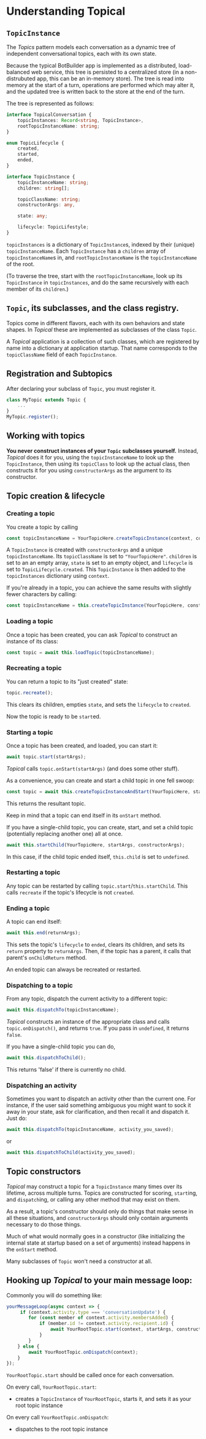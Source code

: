 
# Understanding Topical

## `TopicInstance`

The *Topics* pattern models each conversation as a dynamic tree of independent conversational topics, each with its own state.

Because the typical BotBuilder app is implemented as a distributed, load-balanced web service, this tree is persisted to a centralized store (in a non-distrubuted app, this can be an in-memory store). The tree is read into memory at the start of a turn, operations are performed which may alter it, and the updated tree is written back to the store at the end of the turn.

The tree is represented as follows:

```ts
interface TopicalConversation {
    topicInstances: Record<string, TopicInstance>,
    rootTopicInstanceName: string;
}

enum TopicLifecycle {
    created,
    started,
    ended,
}

interface TopicInstance {
    topicInstanceName: string;
    children: string[];

    topicClassName: string;
    constructorArgs: any,

    state: any;

    lifecycle: TopicLifestyle;
}
```

`topicInstances` is a dictionary of `TopicInstance`s, indexed by their (unique) `topicInstanceName`. Each `TopicInstance` has a `children` array of `topicInstanceName`s in, and `rootTopicInstanceName` is the `topicInstanceName` of the root.

(To traverse the tree, start with the `rootTopicInstanceName`, look up its `TopicInstance` in `topicInstances`, and do the same recursively with each member of its `children`.)

## `Topic`, its subclasses, and the class registry.

Topics come in different flavors, each with its own behaviors and state shapes. In *Topical* these are implemented as subclasses of the class `Topic`.

A *Topical* application is a collection of such classes, which are registered by name into a dictionary at application startup. That name corresponds to the `topicClassName` field of each `TopicInstance`.

## Registration and Subtopics

After declaring your subclass of `Topic`, you must register it.

```ts
class MyTopic extends Topic {
    ...
}
MyTopic.register();
```

## Working with topics

**You never construct instances of your `Topic` subclasses yourself.** Instead, *Topical* does it for you, using the `topicInstanceName` to look up the `TopicInstance`, then using its `topicClass` to look up the actual class, then constructs it for you using `constructorArgs` as the argument to its constructor.

## Topic creation & lifecycle

### Creating a topic

You create a topic by calling

```ts
const topicInstanceName = YourTopicHere.createTopicInstance(context, constructorArgs);
```

A `TopicInstance` is created with `constructorArgs` and a unique `topicInstanceName`. Its `topicClassName` is set to `"YourTopicHere"`. `children` is set to an an empty array, `state` is set to an empty object, and `lifecycle` is set to `TopicLifecycle.created`. This `TopicInstance` is then added to the `topicInstances` dictionary using `context`. 

If you're already in a topic, you can achieve the same results with slightly fewer characters by calling:

```ts
const topicInstanceName = this.createTopicInstance(YourTopicHere, constructorArgs);
```

### Loading a topic

Once a topic has been created, you can ask *Topical* to construct an instance of its class:

```ts
const topic = await this.loadTopic(topicInstanceName);
```

### Recreating a topic

You can return a topic to its "just created" state:

```ts
topic.recreate();
```

This clears its children, empties `state`, and sets the `lifecycle` to `created`.

Now the topic is ready to be `start`ed.

### Starting a topic

Once a topic has been created, and loaded, you can start it:

```ts
await topic.start(startArgs);
```

*Topical* calls `topic.onStart(startArgs)` (and does some other stuff).

As a convenience, you can create and start a child topic in one fell swoop:

```ts
const topic = await this.createTopicInstanceAndStart(YourTopicHere, startArgs, constructorArgs);
```

This returns the resultant topic.

Keep in mind that a topic can end itself in its `onStart` method.

If you have a single-child topic, you can create, start, and set a child topic (potentially replacing another one) all at once.

```ts
await this.startChild(YourTopicHere, startArgs, constructorArgs);
```

In this case, if the child topic ended itself, `this.child` is set to `undefined`.

### Restarting a topic

Any topic can be restarted by calling `topic.start`/`this.startChild`. This calls `recreate` if the topic's lifecycle is not `created`.

### Ending a topic

A topic can end itself:

```ts
await this.end(returnArgs);
```

This sets the topic's `lifecycle` to `ended`, clears its children, and sets its `return` property to `returnArgs`. Then, if the topic has a parent, it calls that parent's `onChildReturn` method.

An ended topic can always be recreated or restarted.

### Dispatching to a topic

From any topic, dispatch the current activity to a different topic:

```ts
await this.dispatchTo(topicInstanceName);
```

*Topical* constructs an instance of the appropriate class and calls `topic.onDispatch()`, and returns `true`. If you pass in `undefined`, it returns `false`.

If you have a single-child topic you can do,

```ts
await this.dispatchToChild();
```

This returns 'false' if there is currently no child.

### Dispatching an activity

Sometimes you want to dispatch an activity other than the current one. For instance, if the user said something ambiguous you might want to sock it away in your state, ask for clarification, and then recall it and dispatch it. Just do:

```ts
await this.dispatchTo(topicInstanceName, activity_you_saved);
```

or

```ts
await this.dispatchToChild(activity_you_saved);
```

## Topic constructors

*Topical* may construct a topic for a `TopicInstance` many times over its lifetime, across multiple turns. Topics are constructed for scoring, `start`ing, and `dispatch`ing, or calling any other method that may exist on them.

As a result, a topic's constructor should only do things that make sense in all these situations, and `constructorArgs` should only contain arguments necessary to do those things.

Much of what would normally goes in a constructor (like initializing the internal state at startup based on a set of arguments) instead happens in the `onStart` method.

Many subclasses of `Topic` won't need a constructor at all.

## Hooking up *Topical* to your main message loop:

Commonly you will do something like:

```ts
yourMessageLoop(async context => {
     if (context.activity.type === 'conversationUpdate') {
        for (const member of context.activity.membersAdded) {
            if (member.id != context.activity.recipient.id) {
                await YourRootTopic.start(context, startArgs, constructorArgs);
            }
        }
    } else {
        await YourRootTopic.onDispatch(context);
    }
});
```

`YourRootTopic.start` should be called once for each conversation.

On every call, `YourRootTopic.start`:
* creates a `TopicInstance` of `YourRootTopic`, starts it, and sets it as your root topic instance

On every call `YourRootTopic.onDispatch`:
* dispatches to the root topic instance

